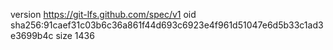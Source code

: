 version https://git-lfs.github.com/spec/v1
oid sha256:91caef31c03b6c36a861f44d693c6923e4f961d51047e6d5b33c1ad3e3699b4c
size 1436
